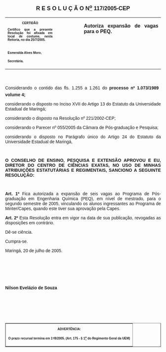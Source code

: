 <BODY>

<B><FONT FACE="Arial" SIZE=3><P ALIGN="CENTER"></P>
</FONT><FONT FACE="Arial" SIZE=4><P ALIGN="CENTER">R E S O L U &Ccedil; &Atilde; O  N<U><SUP>o</U></SUP>  117/2005-CEP</P>
</B></FONT><FONT FACE="Arial" SIZE=3><P ALIGN="JUSTIFY"></P></FONT>
<TABLE CELLSPACING=0 BORDER=0 CELLPADDING=7 WIDTH=612>
<TR><TD WIDTH="32%" VALIGN="TOP">
<B><FONT FACE="Arial" SIZE=1><P ALIGN="CENTER">CERTID&Atilde;O</P>
<P ALIGN="JUSTIFY">   Certifico que a presente Resolu&ccedil;&atilde;o foi afixada em local de costume, nesta Reitoria, no dia 25/7/2005.</P>

<P>&nbsp;</P>
<P>Esmeralda Alves Moro,</P>
<P>Secret&aacute;ria.</B></FONT></TD>
<TD WIDTH="17%" VALIGN="TOP">&nbsp;</TD>
<TD WIDTH="51%" VALIGN="TOP">
<B><FONT FACE="Arial"><P ALIGN="JUSTIFY">Autoriza expans&atilde;o de vagas para o PEQ.</B></FONT></TD>
</TR>
</TABLE>

<FONT FACE="Arial"><P ALIGN="JUSTIFY"></P>
</FONT><FONT FACE="Arial" SIZE=3><P ALIGN="JUSTIFY">&nbsp;</P>
</FONT><P ALIGN="JUSTIFY">&#9;<FONT FACE="Arial">Considerando o contido das fls. 1.255 a 1.261 do <B>processo nº 1.073/1989  volume 4;</P>
</B><P ALIGN="JUSTIFY">&#9;considerando o disposto no Inciso XVII do Artigo 13 do Estatuto da Universidade Estadual de Maring&aacute;;</P>
<P ALIGN="JUSTIFY">&#9;considerando o disposto na Resolu&ccedil;&atilde;o nº 221/2002-CEP;</P>
<P ALIGN="JUSTIFY">&#9;considerando o Parecer nº 055/2005 da C&acirc;mara de P&oacute;s-gradua&ccedil;&atilde;o e Pesquisa;</P>
<P ALIGN="JUSTIFY">considerando o disposto no Par&aacute;grafo &uacute;nico do Artigo 24 do Estatuto da Universidade Estadual de Maring&aacute;,</P>
<P ALIGN="JUSTIFY"></P>
<P ALIGN="JUSTIFY">&nbsp;</P>
<P ALIGN="JUSTIFY">&#9;<B>O CONSELHO DE ENSINO, PESQUISA E EXTENS&Atilde;O APROVOU E EU, DIRETOR DO CENTRO DE CI&Ecirc;NCIAS EXATAS, NO USO DE MINHAS ATRIBUI&Ccedil;&Otilde;ES ESTATUT&Aacute;RIAS E REGIMENTAIS, SANCIONO A SEGUINTE RESOLU&Ccedil;&Atilde;O:</P>
</B><P ALIGN="JUSTIFY"></P>
<P ALIGN="JUSTIFY">&nbsp;</P>
<B><P ALIGN="JUSTIFY">Art. 1º</B>  Fica autorizada a expans&atilde;o de seis vagas ao Programa de P&oacute;s-gradua&ccedil;&atilde;o em Engenharia Qu&iacute;mica (PEQ), em n&iacute;vel de mestrado, para o segundo semestre de 2005, vinculando os alunos ingressantes ao Programa de Minter/Capes, quando este tiver sua aprova&ccedil;&atilde;o pela Capes.</P>
<B><P ALIGN="JUSTIFY">Art. 2º</B> Esta Resolu&ccedil;&atilde;o entra em vigor na data de sua publica&ccedil;&atilde;o, revogadas as disposi&ccedil;&otilde;es em contr&aacute;rio. </P>
<P ALIGN="JUSTIFY">D&ecirc;-se ci&ecirc;ncia.</P>
<P ALIGN="JUSTIFY">Cumpra-se.</P>
<P ALIGN="JUSTIFY">Maring&aacute;, 20 de julho de 2005.</P>
<B><P ALIGN="JUSTIFY"></P>
<P ALIGN="JUSTIFY">&nbsp;</P>
<P ALIGN="JUSTIFY">&nbsp;</P>
<P ALIGN="JUSTIFY">&nbsp;</P>
<P ALIGN="JUSTIFY">Nilson Evel&aacute;zio de Souza </P>
<P ALIGN="JUSTIFY"></P>
<P ALIGN="JUSTIFY">&nbsp;</P>
<P ALIGN="JUSTIFY">&nbsp;</P>
<P ALIGN="JUSTIFY">&nbsp;</P></B></FONT>
<TABLE BORDER CELLSPACING=1 CELLPADDING=4 WIDTH=207>
<TR><TD VALIGN="TOP">
<B><FONT FACE="Arial" SIZE=1><P ALIGN="CENTER">ADVERT&Ecirc;NCIA:</P>
<P ALIGN="JUSTIFY">O prazo recursal termina em 1º/8/2005. (Art. 175 - § 1<U><SUP>o</U></SUP> do Regimento Geral da UEM)</B></FONT></TD>
</TR>
</TABLE>

<FONT SIZE=2></FONT></BODY>
